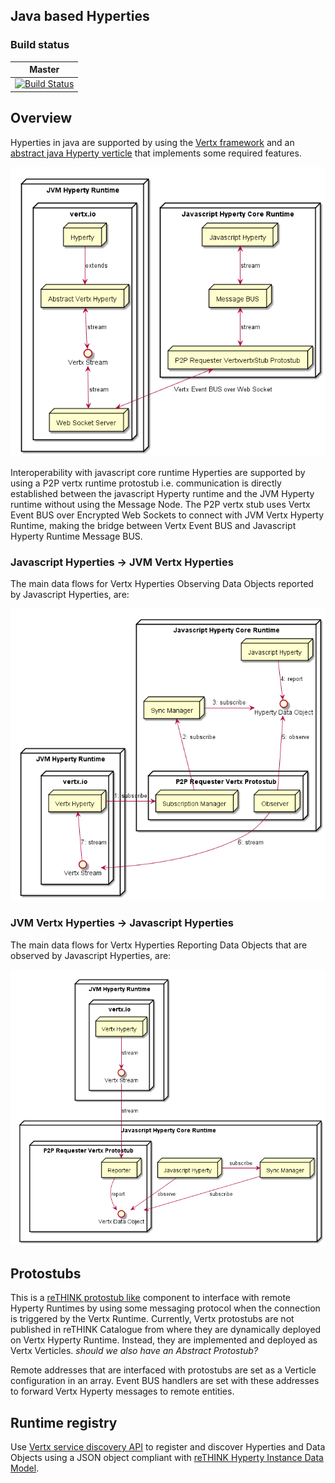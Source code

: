 ## Java based Hyperties
### Build status

| Master                                   |
| ---------------------------------------- |
| [![Build Status](https://travis-ci.org/reTHINK-project/dev-java-hyperty.svg?branch=master)](https://travis-ci.org/reTHINK-project/dev-java-hyperty) | 


## Overview
Hyperties in java are supported by using the [Vertx framework](http://vertx.io/) and an [abstract java Hyperty verticle](abstract-hyperty.md) that implements some required features.

![Vertx Hyperties Architecture](jvm-abstract-hyperty.png)

Interoperability with javascript core runtime Hyperties are  supported by using a P2P vertx runtime protostub i.e. communication is directly established between the javascript Hyperty runtime and the JVM Hyperty runtime without using the Message Node. The P2P vertx stub uses Vertx Event BUS over Encrypted Web Sockets to connect with JVM Vertx Hyperty Runtime, making the bridge between Vertx Event BUS and Javascript Hyperty Runtime Message BUS.

### Javascript Hyperties -> JVM Vertx Hyperties

The main data flows for Vertx Hyperties Observing Data Objects reported by Javascript Hyperties, are:

![Vertx Hyperties Observing Data Objects reported by Javascript Hyperties](observer-interoperability.png)

### JVM Vertx Hyperties -> Javascript Hyperties

The main data flows for Vertx Hyperties Reporting Data Objects that are observed by Javascript Hyperties, are:

![Vertx Hyperties Reporting Data Objects that are observed by Javascript Hyperties](reporter-interoperability.png)

## Protostubs

This is a [reTHINK protostub like](https://rethink-project.github.io/specs/concepts/protofly/) component to interface with remote Hyperty Runtimes by using some messaging protocol when the connection is triggered by the Vertx Runtime. Currently, Vertx protostubs are not published in reTHINK Catalogue from where they are dynamically deployed on Vertx Hyperty Runtime. Instead, they are implemented and deployed as Vertx Verticles. *should we also have an Abstract Protostub?*

Remote addresses that are interfaced with protostubs are set as a Verticle configuration in an array. Event BUS handlers are set with these addresses to forward Vertx Hyperty messages to remote entities.

## Runtime registry

Use [Vertx service discovery API](http://vertx.io/docs/vertx-service-discovery) to register and discover Hyperties and Data Objects  using a JSON object compliant with [reTHINK Hyperty Instance Data Model](https://rethink-project.github.io/specs/datamodel/core/hyperty-registry/readme/).
